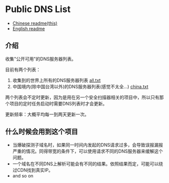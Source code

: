 Public DNS List
============

- [Chinese readme(this)](https://github.com/neargle/public-dns-list/blob/master/readme-cn.md)
- [English readme](https://github.com/neargle/public-dns-list/blob/master/readme.md)

## 介绍

收集"公开可用"的DNS服务器列表。

目前有两个列表：

1. 收集到的世界上所有的DNS服务器列表 [all.txt](https://github.com/neargle/public-dns-list/blob/master/all.txt)
2. 中国境内(除中国台湾以外)的DNS服务器列表(感觉不太全...) [china.txt](https://github.com/neargle/public-dns-list/blob/master/china.txt)

两个列表会不定时更新，因为是用在另一个安全扫描器相关的项目中，所以只有那个项目的定时任务启动时需要DNS列表时才会更新。

更新频率：大概平均每一到两天更新一次。

## 什么时候会用到这个项目

- 当爆破探测子域名时，如果同一时间内发起的DNS请求过多，会导致误报漏报严重的情况。同得带宽的条件下，可以使用请求不同的DNS服务器来缓解这个问题。
- 一个域名在不同DNS上解析可能会有不同的结果。依照结果而定，可能可以绕过CDN找到真实IP。
- and so on

